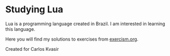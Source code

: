 # Studying Lua

Lua is a programming language created in Brazil. I am interested in learning this language.

Here you will find my solutions to exercises from [exercism.org](https://exercism.org/tracks/lua/).

Created for Carlos Kvasir

